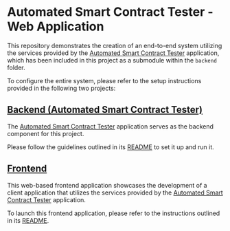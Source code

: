 # Automated Smart Contract Tester - Web Application

This repository demonstrates the creation of an end-to-end system utilizing the services provided by the [Automated Smart Contract Tester](./backend) application, which has been included in this project as a submodule within the `backend` folder.

To configure the entire system, please refer to the setup instructions provided in the following two projects:

## [Backend (Automated Smart Contract Tester)](./backend)

The [Automated Smart Contract Tester](./backend) application serves as the backend component for this project.

Please follow the guidelines outlined in its [README](./backend/README.md) to set it up and run it.

## [Frontend](./frontend)

This web-based frontend application showcases the development of a client application that utilizes the services provided by the [Automated Smart Contract Tester](./backend) application.

To launch this frontend application, please refer to the instructions outlined in its [README](./frontend/README.md).
